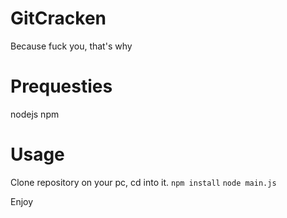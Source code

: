 # GitCracken
Because fuck you, that's why

# Prequesties
nodejs
npm

# Usage
Clone repository on your pc, cd into it.
`npm install`
`node main.js`

Enjoy
